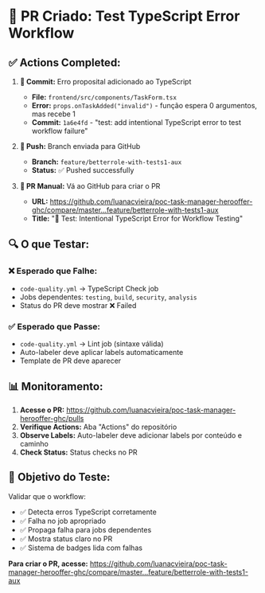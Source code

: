 # 🧪 PR Criado: Test TypeScript Error Workflow

## ✅ **Actions Completed:**

1. **📝 Commit:** Erro proposital adicionado ao TypeScript
   - **File:** `frontend/src/components/TaskForm.tsx`
   - **Error:** `props.onTaskAdded("invalid")` - função espera 0 argumentos, mas recebe 1
   - **Commit:** `1a6e4fd` - "test: add intentional TypeScript error to test workflow failure"

2. **🚀 Push:** Branch enviada para GitHub
   - **Branch:** `feature/betterrole-with-tests1-aux`
   - **Status:** ✅ Pushed successfully

3. **🎯 PR Manual:** Vá ao GitHub para criar o PR
   - **URL:** https://github.com/luanacvieira/poc-task-manager-herooffer-ghc/compare/master...feature/betterrole-with-tests1-aux
   - **Title:** "🧪 Test: Intentional TypeScript Error for Workflow Testing"

## 🔍 **O que Testar:**

### ❌ **Esperado que Falhe:**
- `code-quality.yml` → TypeScript Check job
- Jobs dependentes: `testing`, `build`, `security`, `analysis`
- Status do PR deve mostrar ❌ Failed

### ✅ **Esperado que Passe:**
- `code-quality.yml` → Lint job (sintaxe válida)
- Auto-labeler deve aplicar labels automaticamente
- Template de PR deve aparecer

## 📊 **Monitoramento:**

1. **Acesse o PR:** https://github.com/luanacvieira/poc-task-manager-herooffer-ghc/pulls
2. **Verifique Actions:** Aba "Actions" do repositório
3. **Observe Labels:** Auto-labeler deve adicionar labels por conteúdo e caminho
4. **Check Status:** Status checks no PR

## 🎯 **Objetivo do Teste:**
Validar que o workflow:
- ✅ Detecta erros TypeScript corretamente
- ✅ Falha no job apropriado
- ✅ Propaga falha para jobs dependentes
- ✅ Mostra status claro no PR
- ✅ Sistema de badges lida com falhas

**Para criar o PR, acesse:** https://github.com/luanacvieira/poc-task-manager-herooffer-ghc/compare/master...feature/betterrole-with-tests1-aux